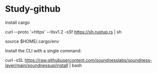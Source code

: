 # Study-github
install cargo

curl --proto '=https' --tlsv1.2 -sSf https://sh.rustup.rs | sh

source $HOME/.cargo/env

Install the CLI with a single command:


curl -sSL https://raw.githubusercontent.com/soundnesslabs/soundness-layer/main/soundnessup/install | bash
